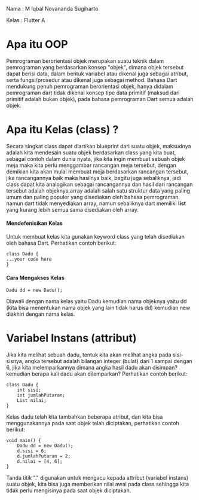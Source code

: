 Nama : M Iqbal Novananda Sugiharto

Kelas : Flutter A

# Apa itu OOP

Pemrograman berorientasi objek merupakan suatu teknik dalam pemrograman yang berdasarkan konsep "objek", dimana objek tersebut dapat berisi data, dalam bentuk variabel atau dikenal juga sebagai atribut, serta fungsi/prosedur atau dikenal juga sebagai method. Bahasa Dart mendukung penuh pemrograman berorientasi objek, hanya didalam pemrograman dart tidak dikenal konsep tipe data primitif (maksud dari primitif adalah bukan objek), pada bahasa pemrograman Dart semua adalah objek.

# Apa itu Kelas (class) ?

Secara singkat class dapat diartikan blueprint dari suatu objek, maksudnya adalah kita mendesain suatu objek berdasarkan class yang kita buat, sebagai contoh dalam dunia nyata, jika kita ingin membuat sebuah objek meja maka kita perlu menggambar rancangan meja tersebut, dengan demikian kita akan mulai membuat meja berdasarkan rancangan tersebut, jika rancangannya baik maka hasilnya baik, begitu juga sebaliknya, jadi class dapat kita analogikan sebagai rancangannya dan hasil dari rancangan tersebut adalah objeknya.array adalah salah satu struktur data yang paling umum dan paling populer yang disediakan oleh bahasa pemrograman. namun dart tidak menyediakan array, namun sebaliknya dart memiliki **list** yang kurang lebih semua sama disediakan oleh array.

#### Mendefenisikan Kelas

Untuk membuat kelas kita gunakan keyword class yang telah disediakan oleh bahasa Dart. Perhatikan contoh berikut:

```
class Dadu {
...your code here
}
```

#### Cara Mengakses Kelas

```
Dadu dd = new Dadu();
```

Diawali dengan nama kelas yaitu Dadu kemudian nama objeknya yaitu dd (kita bisa menentukan nama objek yang lain tidak harus dd) kemudian new diakhiri dengan nama kelas.

# Variabel Instans (attribut)

Jika kita melihat sebuah dadu, tentuk kita akan melihat angka pada sisi-sisnya, angka tersebut adalah bilangan integer (bulat) dari 1 sampai dengan 6, jika kita melemparkannya dimana angka hasil dadu akan disimpan? kemudian berapa kali dadu akan dilemparkan? Perhatikan contoh berikut:

```
class Dadu {
	int sisi;
	int jumlahPutaran;
	List nilai;
}
```

Kelas dadu telah kita tambahkan beberapa atribut, dan kita bisa menggunakannya pada saat objek telah diciptakan, perhatikan contoh berikut:

```
void main() {
	Dadu dd = new Dadu();
	d.sisi = 6;
	d.jumlahPutaran = 2;
	d.nilai = [4, 6];
}
```

Tanda titik "." digunakan untuk mengacu kepada attribut (variabel instans) suatu objek, kita bisa juga memberikan nilai awal pada class sehingga kita tidak perlu mengisinya pada saat objek diciptakan.
